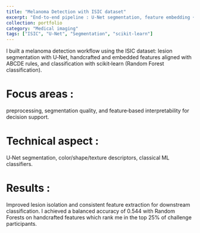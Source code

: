 ```yaml
---
title: "Melanoma Detection with ISIC dataset"
excerpt: "End‑to‑end pipeline : U‑Net segmentation, feature embedding + ABCDE rules, and classical ML classification on ISIC.<br/><img src='/images/segmentation_melanoma.png'>"
collection: portfolio
category: "Medical imaging"
tags: ["ISIC", "U-Net", "Segmentation", "scikit-learn"]
---
```


I built a melanoma detection workflow using the ISIC dataset: lesion segmentation with U‑Net, handcrafted and embedded features aligned with ABCDE rules, and classification with scikit‑learn (Random Forest classification).
# Focus areas : 
preprocessing, segmentation quality, and feature‑based interpretability for decision support.

# Technical aspect : 
U‑Net segmentation, color/shape/texture descriptors, classical ML classifiers.

# Results : 
Improved lesion isolation and consistent feature extraction for downstream classification. I achieved a balanced accuracy of 0.544 with Random Forests on handcrafted features which rank me in the top 25% of challenge participants. 